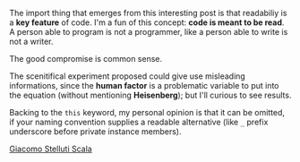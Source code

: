 The import thing that emerges from this interesting post is that readabiliy is a __key feature__ of code.
I'm a fun of this concept: **code is meant to be read**. A person able to program is not a programmer, like a person
able to write is not a writer.

The good compromise is common sense.

The scenitifical experiment proposed could give use misleading informations, since the __human factor__ is a problematic variable to put into the equation (without mentioning __Heisenberg__); but I'll curious to see results.

Backing to the ``this`` keyword, my personal opinion is that it can be omitted, if your naming convention supplies a readable alternative (like ``_`` prefix underscore before private instance members).
 
[Giacomo Stelluti Scala](http://gsscoder.blogspot.it/)
